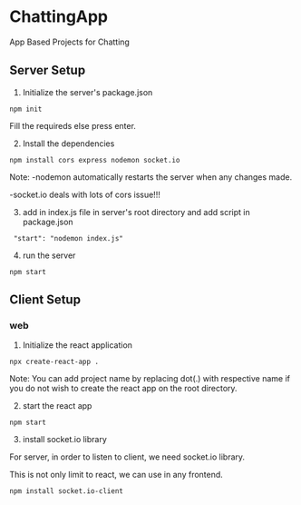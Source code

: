 # ChattingApp
App Based Projects for Chatting


## Server Setup
1. Initialize the server's package.json

```
npm init
```
Fill the requireds else press enter.

2. Install the dependencies

```
npm install cors express nodemon socket.io
```

Note: 
-nodemon automatically restarts the server when any changes made.

-socket.io deals with lots of cors issue!!!

3. add in index.js file in server's root directory and add script in package.json

```
 "start": "nodemon index.js"
```

4. run the server

```
npm start
```

## Client Setup

### web

1. Initialize the react application

```
npx create-react-app .
```

Note: You can add project name by replacing dot(.) with respective name if you do not wish to create the react app on the root directory.

2. start the react app

```
npm start
```

3. install socket.io library

For server, in order to listen to client, we need socket.io library.

This is not only limit to react, we can use in any frontend.

```
npm install socket.io-client
```